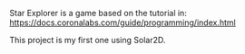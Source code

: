Star Explorer is a game based on the tutorial in: https://docs.coronalabs.com/guide/programming/index.html

This project is my first one using Solar2D.
